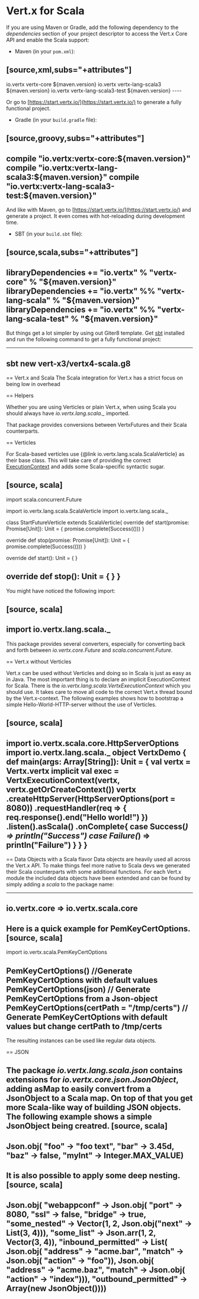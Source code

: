 # Vert.x for Scala

If you are using Maven or Gradle, add the following dependency to the _dependencies_ section of your
project descriptor to access the Vert.x Core API and enable the Scala support:

* Maven (in your `pom.xml`):

[source,xml,subs="+attributes"]
----
<dependency>
 <groupId>io.vertx</groupId>
 <artifactId>vertx-core</artifactId>
 <version>${maven.version}</version>
</dependency>
<dependency>
  <groupId>io.vertx</groupId>
  <artifactId>vertx-lang-scala3</artifactId>
  <version>${maven.version}</version>
</dependency>
<dependency>
  <groupId>io.vertx</groupId>
  <artifactId>vertx-lang-scala3-test</artifactId>
  <version>${maven.version}</version>
</dependency>
----

Or go to [https://start.vertx.io/](https://start.vertx.io/) to generate a fully functional project.

* Gradle (in your `build.gradle` file):

[source,groovy,subs="+attributes"]
----
compile "io.vertx:vertx-core:${maven.version}"
compile "io.vertx:vertx-lang-scala3:${maven.version}"
compile "io.vertx:vertx-lang-scala3-test:${maven.version}"
----

And like with Maven, go to [https://start.vertx.io/](https://start.vertx.io/) and generate a project.
It even comes with hot-reloading during development time.

* SBT (in your `build.sbt` file):

[source,scala,subs="+attributes"]
----
libraryDependencies += "io.vertx" % "vertx-core" % "${maven.version}"
libraryDependencies += "io.vertx" %% "vertx-lang-scala" % "${maven.version}"
libraryDependencies += "io.vertx" %% "vertx-lang-scala-test" % "${maven.version}"
----

But things get a lot simpler by using out Giter8 template.
Get [sbt](https://www.scala-sbt.org/) installed and run the following command to get a fully functional project:

----
sbt new vert-x3/vertx4-scala.g8
----

== Vert.x and Scala
The Scala integration for Vert.x has a strict focus on being low in overhead


== Helpers

Whether you are using Verticles or plain Vert.x, when using Scala you should always have *io.vertx.lang.scala._* imported.



That package provides conversions between VertxFutures and their Scala counterparts.

== Verticles

For Scala-based verticles use {@link io.vertx.lang.scala.ScalaVerticle} as their base class.
This will take care of providing the correct [ExecutionContext](https://scala-lang.org/api/3.1.1/scala/concurrent/ExecutionContext.html) and adds some Scala-specific syntactic sugar.

[source, scala]
----
import scala.concurrent.Future

import io.vertx.lang.scala.ScalaVerticle
import io.vertx.lang.scala._

class StartFutureVerticle extends ScalaVerticle{
  override def start(promise: Promise[Unit]): Unit = {
    promise.complete(Success(()))
  }

  override def stop(promise: Promise[Unit]): Unit = {
    promise.complete(Success(()))
  }

  override def start(): Unit = {
  }

  override def stop(): Unit = {
  }
}
----

You might have noticed the following import:

[source, scala]
----
import io.vertx.lang.scala._
----

This package provides several converters, especially for converting back and forth between *io.vertx.core.Future* and *scala.concurrent.Future*.

== Vert.x without Verticles

Vert.x can be used without Verticles and doing so in Scala is just as easy as in Java.
The most important thing is to declare an implicit ExecutionContext for Scala.
There is the *io.vertx.lang.scala.VertxExecutionContext* which you should use. It takes care to move all code to the correct Vert.x thread bound by the Vert.x-context.
The following examples shows how to bootstrap a simple Hello-World-HTTP-server without the use of Verticles.

[source, scala]
----
import io.vertx.scala.core.HttpServerOptions
import io.vertx.lang.scala._
object VertxDemo {
  def main(args: Array[String]): Unit = {
    val vertx = Vertx.vertx
    implicit val exec = VertxExecutionContext(vertx, vertx.getOrCreateContext())
    vertx
      .createHttpServer(HttpServerOptions(port = 8080))
      .requestHandler(req => {
        req.response().end("Hello world!")
      })
      .listen().asScala()
      .onComplete{
        case Success(_) => println("Success")
        case Failure(_) => println("Failure")
      }
  }
}
----

== Data Objects with a Scala flavor
Data objects are heavily used all across the Vert.x API. To make things feel more native to Scala devs we generated their Scala counterparts with some additional functions.
For each Vert.x module the included data objects have been extended and can be found by simply adding a *scala* to the package name:

----
io.vertx.core => io.vertx.scala.core
----

Here is a quick example for PemKeyCertOptions.
[source, scala]
----
import io.vertx.scala.PemKeyCertOptions

PemKeyCertOptions() //Generate PemKeyCertOptions with default values
PemKeyCertOptions(json) // Generate PemKeyCertOptions from a Json-object
PemKeyCertOptions(certPath = "/tmp/certs") // Generate PemKeyCertOptions with default values but change certPath to /tmp/certs
----

The resulting instances can be used like regular data objects.

== JSON

The package *io.vertx.lang.scala.json* contains extensions for *io.vertx.core.json.JsonObject*, adding asMap to easily convert from a JsonObject to a Scala map.
On top of that you get more Scala-like way of building JSON objects.
The following example shows a simple JsonObject being creatred.
[source, scala]
----
Json.obj(
        "foo" -> "foo text",
        "bar" -> 3.45d,
        "baz" -> false,
        "myInt" -> Integer.MAX_VALUE)
----

It is also possible to apply some deep nesting.
[source, scala]
----
Json.obj(
        "webappconf" -> Json.obj(
          "port" -> 8080,
          "ssl" -> false,
          "bridge" -> true,
          "some_nested" -> Vector(1, 2, Json.obj("next" -> List(3, 4))),
          "some_list" -> Json.arr(1, 2, Vector(3, 4)),
          "inbound_permitted" -> List(
            Json.obj(
              "address" -> "acme.bar",
              "match" -> Json.obj(
                "action" -> "foo")),
            Json.obj(
              "address" -> "acme.baz",
              "match" -> Json.obj(
                "action" -> "index"))),
          "outbound_permitted" -> Array(new JsonObject())))
----



